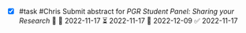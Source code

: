 - [x] #task #Chris Submit abstract for *PGR Student Panel: Sharing your Research* 🔼 🛫 2022-11-17 ⏳ 2022-11-17 📅 2022-12-09 ✅ 2022-11-17